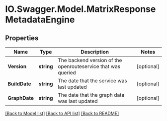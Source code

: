# IO.Swagger.Model.MatrixResponseMetadataEngine
## Properties

Name | Type | Description | Notes
------------ | ------------- | ------------- | -------------
**Version** | **string** | The backend version of the openrouteservice that was queried | [optional] 
**BuildDate** | **string** | The date that the service was last updated | [optional] 
**GraphDate** | **string** | The date that the graph data was last updated | [optional] 

[[Back to Model list]](../README.md#documentation-for-models) [[Back to API list]](../README.md#documentation-for-api-endpoints) [[Back to README]](../README.md)

